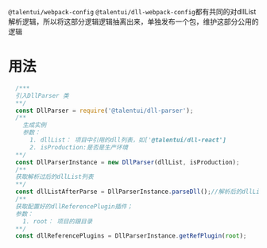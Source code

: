 `@talentui/webpack-config` `@talentui/dll-webpack-config`都有共同的对dllList解析逻辑，所以将这部分逻辑逻辑抽离出来，单独发布一个包，维护这部分公用的逻辑

# 用法
```js 
  /***
  引入DllParser 类  
  **/
  const DllParser = require('@talentui/dll-parser');
  /**
    生成实例
    参数：
      1. dllList： 项目中引用的dll列表，如['@talentui/dll-react']
      2. isProduction:是否是生产环境
  **/
  const DllParserInstance = new DllParser(dllList, isProduction);
  /**
  获取解析过后的dllList列表
  **/
  const dllListAfterParse = DllParserInstance.parseDll();//解析后的dllList列表
  /**
  获取配置好的dllReferencePlugin插件；
  参数：
    1. root： 项目的跟目录
  **/
  const dllReferencePlugins = DllParserInstance.getRefPlugin(root);
```